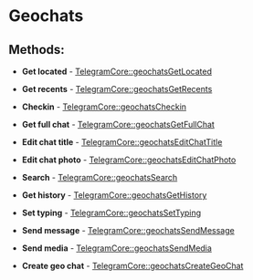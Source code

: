 # Geochats

## Methods:

* **Get located** - [TelegramCore::geochatsGetLocated](methods/getlocated.md)

* **Get recents** - [TelegramCore::geochatsGetRecents](methods/getrecents.md)

* **Checkin** - [TelegramCore::geochatsCheckin](methods/checkin.md)

* **Get full chat** - [TelegramCore::geochatsGetFullChat](methods/getfullchat.md)

* **Edit chat title** - [TelegramCore::geochatsEditChatTitle](methods/editchattitle.md)

* **Edit chat photo** - [TelegramCore::geochatsEditChatPhoto](methods/editchatphoto.md)

* **Search** - [TelegramCore::geochatsSearch](methods/search.md)

* **Get history** - [TelegramCore::geochatsGetHistory](methods/gethistory.md)

* **Set typing** - [TelegramCore::geochatsSetTyping](methods/settyping.md)

* **Send message** - [TelegramCore::geochatsSendMessage](methods/sendmessage.md)

* **Send media** - [TelegramCore::geochatsSendMedia](methods/sendmedia.md)

* **Create geo chat** - [TelegramCore::geochatsCreateGeoChat](methods/creategeochat.md)

